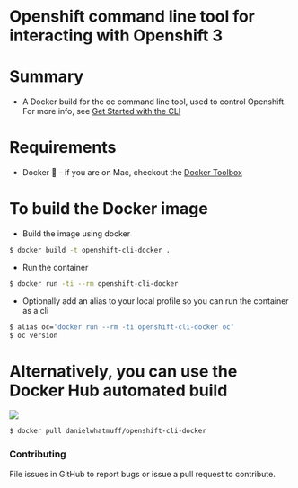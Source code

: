 # Openshift command line tool for interacting with Openshift 3

# Summary

- A Docker build for the oc command line tool, used to control Openshift. For more info, see [Get Started with the CLI](https://docs.openshift.com/enterprise/3.0/cli_reference/get_started_cli.html)

# Requirements

- Docker :whale: - if you are on Mac, checkout the [Docker Toolbox](http://docs.docker.com/mac/step_one/)

# To build the Docker image

- Build the image using docker
```bash
$ docker build -t openshift-cli-docker .
```
- Run the container
```bash
$ docker run -ti --rm openshift-cli-docker
```
- Optionally add an alias to your local profile so you can run the container as a cli
```bash
$ alias oc='docker run --rm -ti openshift-cli-docker oc'
$ oc version
```

# Alternatively, you can use the Docker Hub automated build

[![](https://badge.imagelayers.io/danielwhatmuff/openshift-cli-docker:latest.svg)](https://imagelayers.io/?images=danielwhatmuff/openshift-cli-docker:latest 'Get your own badge on imagelayers.io')

```bash
$ docker pull danielwhatmuff/openshift-cli-docker
```

### Contributing
File issues in GitHub to report bugs or issue a pull request to contribute.
